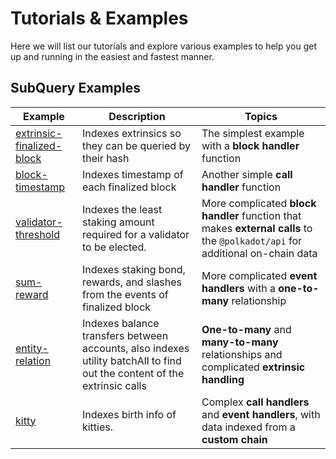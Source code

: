 # Tutorials & Examples

Here we will list our tutorials and explore various examples to help you get up and running in the easiest and fastest manner.

## SubQuery Examples

| Example                                                                                                     | Description                                                                                                              | Topics                                                                                                                        |
| ----------------------------------------------------------------------------------------------------------- | ------------------------------------------------------------------------------------------------------------------------ | ----------------------------------------------------------------------------------------------------------------------------- |
| [extrinsic-finalized-block](https://github.com/subquery/subql-examples/tree/main/extrinsic-finalized-block) | Indexes extrinsics so they can be queried by their hash                                                                  | The simplest example with a **block handler** function                                                                        |
| [block-timestamp](https://github.com/subquery/subql-examples/tree/main/block-timestamp)                     | Indexes timestamp of each finalized block                                                                                | Another simple **call handler** function                                                                                      |
| [validator-threshold](https://github.com/subquery/subql-examples/tree/main/validator-threshold)             | Indexes the least staking amount required for a validator to be elected.                                                 | More complicated **block handler** function that makes **external calls** to the `@polkadot/api` for additional on-chain data |
| [sum-reward](https://github.com/subquery/subql-examples/tree/main/sum-reward)                               | Indexes staking bond, rewards, and slashes from the events of finalized block                                            | More complicated **event handlers** with a **one-to-many** relationship                                                       |
| [entity-relation](https://github.com/subquery/subql-examples/tree/main/entity-relation)                     | Indexes balance transfers between accounts, also indexes utility batchAll to find out the content of the extrinsic calls | **One-to-many** and **many-to-many** relationships and complicated **extrinsic handling**                                     |
| [kitty](https://github.com/subquery/subql-examples/tree/main/kitty)                                         | Indexes birth info of kitties.                                                                                           | Complex **call handlers** and **event handlers**, with data indexed from a **custom chain**                                   |

